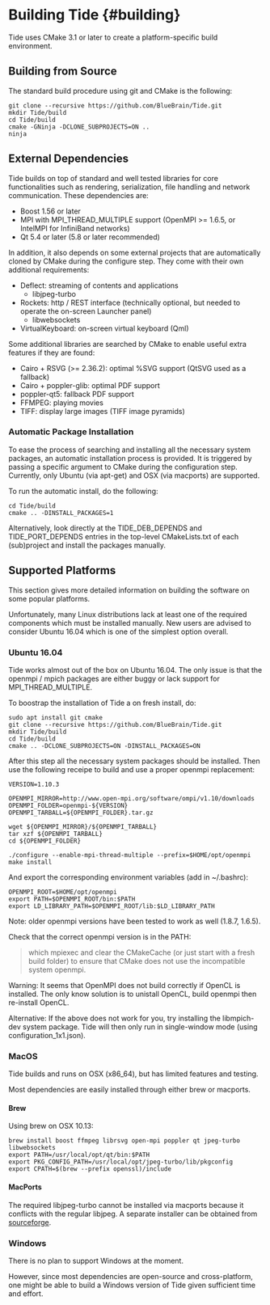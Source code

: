 Building Tide {#building}
============

Tide uses CMake 3.1 or later to create a platform-specific build environment.

## Building from Source

The standard build procedure using git and CMake is the following:

    git clone --recursive https://github.com/BlueBrain/Tide.git
    mkdir Tide/build
    cd Tide/build
    cmake -GNinja -DCLONE_SUBPROJECTS=ON ..
    ninja

## External Dependencies

Tide builds on top of standard and well tested libraries for core
functionalities such as rendering, serialization, file handling and network
communication. These dependencies are:
* Boost 1.56 or later
* MPI with MPI_THREAD_MULTIPLE support (OpenMPI >= 1.6.5, or IntelMPI for
  InfiniBand networks)
* Qt 5.4 or later (5.8 or later recommended)

In addition, it also depends on some external projects that are automatically
cloned by CMake during the configure step. They come with their own additional
requirements:
* Deflect: streaming of contents and applications
  - libjpeg-turbo
* Rockets: http / REST interface (technically optional, but needed to operate
  the on-screen Launcher panel)
  - libwebsockets
* VirtualKeyboard: on-screen virtual keyboard (Qml)

Some additional libraries are searched by CMake to enable useful extra
features if they are found:
* Cairo + RSVG (>= 2.36.2): optimal %SVG support (QtSVG used as a fallback)
* Cairo + poppler-glib: optimal PDF support
* poppler-qt5: fallback PDF support
* FFMPEG: playing movies
* TIFF: display large images (TIFF image pyramids)

### Automatic Package Installation

To ease the process of searching and installing all the necessary system
packages, an automatic installation process is provided. It is triggered by
passing a specific argument to CMake during the configuration step.
Currently, only Ubuntu (via apt-get) and OSX (via macports) are supported.

To run the automatic install, do the following:

    cd Tide/build
    cmake .. -DINSTALL_PACKAGES=1

Alternatively, look directly at the TIDE_DEB_DEPENDS and TIDE_PORT_DEPENDS
entries in the top-level CMakeLists.txt of each (sub)project and install the
packages manually.

## Supported Platforms

This section gives more detailed information on building the software on some
popular platforms.

Unfortunately, many Linux distributions lack at least one of the required
components which must be installed manually. New users are advised to consider
Ubuntu 16.04 which is one of the simplest option overall.

### Ubuntu 16.04

Tide works almost out of the box on Ubuntu 16.04. The only issue is that the
openmpi / mpich packages are either buggy or lack support for
MPI_THREAD_MULTIPLE.

To boostrap the installation of Tide a on fresh install, do:

    sudo apt install git cmake
    git clone --recursive https://github.com/BlueBrain/Tide.git
    mkdir Tide/build
    cd Tide/build
    cmake .. -DCLONE_SUBPROJECTS=ON -DINSTALL_PACKAGES=ON

After this step all the necessary system packages should be installed. Then use
the following receipe to build and use a proper openmpi replacement:

    VERSION=1.10.3

    OPENMPI_MIRROR=http://www.open-mpi.org/software/ompi/v1.10/downloads
    OPENMPI_FOLDER=openmpi-${VERSION}
    OPENMPI_TARBALL=${OPENMPI_FOLDER}.tar.gz

    wget ${OPENMPI_MIRROR}/${OPENMPI_TARBALL}
    tar xzf ${OPENMPI_TARBALL}
    cd ${OPENMPI_FOLDER}

    ./configure --enable-mpi-thread-multiple --prefix=$HOME/opt/openmpi
    make install

And export the corresponding environment variables (add in ~/.bashrc):

    OPENMPI_ROOT=$HOME/opt/openmpi
    export PATH=$OPENMPI_ROOT/bin:$PATH
    export LD_LIBRARY_PATH=$OPENMPI_ROOT/lib:$LD_LIBRARY_PATH

Note: older openmpi versions have been tested to work as well (1.8.7, 1.6.5).

Check that the correct openmpi version is in the PATH:
> which mpiexec
and clear the CMakeCache (or just start with a fresh build folder) to ensure
that CMake does not use the incompatible system openmpi.

Warning: It seems that OpenMPI does not build correctly if OpenCL is installed.
The only know solution is to unistall OpenCL, build openmpi then re-install
OpenCL.

Alternative: If the above does not work for you, try installing the libmpich-dev
system package. Tide will then only run in single-window mode (using
configuration_1x1.json).

### MacOS

Tide builds and runs on OSX (x86_64), but has limited features and testing.

Most dependencies are easily installed through either brew or macports.

#### Brew

Using brew on OSX 10.13:

    brew install boost ffmpeg librsvg open-mpi poppler qt jpeg-turbo libwebsockets
    export PATH=/usr/local/opt/qt/bin:$PATH
    export PKG_CONFIG_PATH=/usr/local/opt/jpeg-turbo/lib/pkgconfig
    export CPATH=$(brew --prefix openssl)/include

#### MacPorts

The required libjpeg-turbo cannot be installed via macports because it conflicts
with the regular libjpeg. A separate installer can be obtained from
[sourceforge](https://sourceforge.net/projects/libjpeg-turbo/).

### Windows

There is no plan to support Windows at the moment.

However, since most dependencies are open-source and cross-platform, one might
be able to build a Windows version of Tide given sufficient time and effort.
